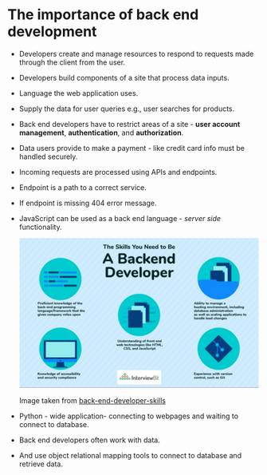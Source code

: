 # The importance of back end development

* Developers create and manage resources to respond to requests made through the client from the user.

* Developers build components of a site that process data inputs.

* Language the web application uses.

* Supply the data for user queries e.g., user searches for products.

* Back end developers have to restrict areas of a site - **user account management**, **authentication**, and **authorization**.

* Data users provide to make a payment - like credit card info must be handled securely.

* Incoming requests are processed using APIs and endpoints.

* Endpoint is a path to a correct service.

* If endpoint is missing 404 error message.

* JavaScript can be used as a back end language - *server side* functionality.

  ![backend-developer](/assets/backend-developer.png)

  Image taken from [back-end-developer-skills](https://www.interviewbit.com/blog/backend-developer-skills/)

* Python - wide application- connecting to webpages and waiting to connect to database.

* Back end developers often work with data.

* And use object relational mapping tools to connect to database and retrieve data.
